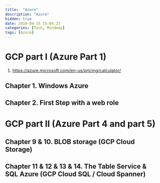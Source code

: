```yaml
---
title:  "Azure"
description: "Azure"
hidden: true
date: 2019-04-15 15:04:23
categories: [Tech, Mindmap]
tags: [Azure]
---
```


# GCP part I (Azure Part 1)

1. https://azure.microsoft.com/en-us/pricing/calculator/

## Chapter 1. Windows Azure

## Chapter 2. First Step with a web role

# GCP part II  (Azure Part 4 and part 5)

## Chapter 9 & 10. BLOB storage (GCP Cloud Storage)

## Chapter 11 & 12 & 13 & 14. The Table Service & SQL Azure (GCP Cloud SQL / Cloud Spanner)
